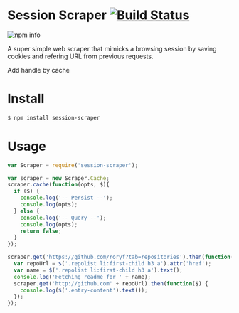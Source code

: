 # Session Scraper [![Build Status](https://secure.travis-ci.org/roryf/session-scraper.png)](http://travis-ci.org/roryf/session-scraper)

![npm info](https://nodei.co/npm/session-scraper.png?compact=true)

A super simple web scraper that mimicks a browsing session by saving cookies and refering URL from previous requests.

Add handle by cache

# Install

```sh
$ npm install session-scraper
```

# Usage

```js
var Scraper = require('session-scraper');

var scraper = new Scraper.Cache;
scraper.cache(function(opts, $){
  if ($) {
    console.log('-- Persist --');
    console.log(opts);
  } else {
    console.log('-- Query --');
    console.log(opts);
    return false;
  }
});

scraper.get('https://github.com/roryf?tab=repositories').then(function($) {
  var repoUrl = $('.repolist li:first-child h3 a').attr('href');
  var name = $('.repolist li:first-child h3 a').text();
  console.log('Fetching readme for ' + name);
  scraper.get('http://github.com' + repoUrl).then(function($) {
    console.log($('.entry-content').text());
  });
});
```
